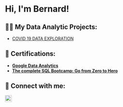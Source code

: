 <h1>Hi, I'm Bernard! </h1>

<h2>👨‍💻 My Data Analytic Projects:</h2>

- [COVID 19 DATA EXPLORATION](https://github.com/beshungh/SQL-Scripts-/blob/main/COVID%2019%20Portfolio%20Project%20Scripts.sql)

<h2> 📄 Certifications:</h2>

- <b>[Google Data Analytics](https://coursera.org/verify/professional-cert/5Z6L543VYRMK)
- <b>[The complete SQL Bootcamp: Go from Zero to Hero](https://www.udemy.com/certificate/UC-06df5cc1-5137-40c9-b648-db14b3655caa/?utm_campaign=email&utm_medium=email&utm_source=sendgrid.com)
<h2> 🤳 Connect with me:</h2>


[<img align="left" alt="bernard-eshun-a12b85233 | LinkedIn" width="22px" src="https://cdn.jsdelivr.net/npm/simple-icons@v3/icons/linkedin.svg" />][linkedin]



[linkedin]: https://www.linkedin.com/in/bernard-eshun-a12b85233


